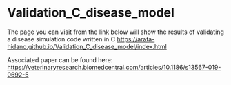 # Validation_C_disease_model
The page you can visit from the link below will show the results of validating a disease simulation code written in C
https://arata-hidano.github.io/Validation_C_disease_model/index.html

Associated paper can be found here:
https://veterinaryresearch.biomedcentral.com/articles/10.1186/s13567-019-0692-5
